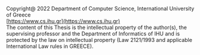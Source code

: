 Copyright@ 2022 Department of Computer Science, International University of Greece
<br>
[https://www.cs.ihu.gr](https://www.cs.ihu.gr)
<br>
The content of this Thesis is the intellectual property of the author(s), the supervising professor and the Department of Informatics of IHU and is protected by the law on intellectual property (Law 2121/1993 and applicable International Law rules in GREECE).
